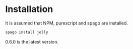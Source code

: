 # Installation

It is assumed that NPM, purescript and spago are installed.

```bash
spago install jelly
```

0.6.0 is the latest version.
